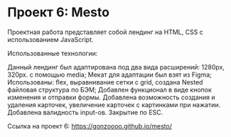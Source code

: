 # Проект 6: Mesto

Проектная работа представляет собой лендинг на HTML, CSS с использованием JavaScript.

Использованные технологии:

Данный лендинг был адаптирована под два вида расширений: 1280px, 320px. с помощью media;
Мекат для адаптации был взят из Figma;
Использованы: flex, выравнивание сетки с grid, создана Nested файловая структура по БЭМ;
Добавлен функционал в виде кнопок изменения и отправки формы. 
Добавлена возможность создания и удаления карточек, увеличение карточек с картинками при нажатии. 
Добавлена валидность input-ов. Закрытие по ESC. 

Ссылка на проект 6: https://gonzoooo.github.io/mesto/
